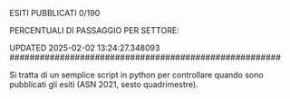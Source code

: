ESITI PUBBLICATI 0/190 

PERCENTUALI DI PASSAGGIO PER SETTORE:

UPDATED 2025-02-02 13:24:27.348093
###################################################### 

Si tratta di un semplice script in python per controllare quando sono pubblicati gli esiti (ASN 2021, sesto quadrimestre).

